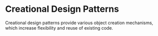 # Creational Design Patterns

Creational design patterns provide various object creation mechanisms, which increase flexibility and reuse of existing code.
